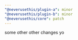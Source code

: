 ```yaml
---
"@neverusethis/plugin-a": minor
"@neverusethis/plugin-b": minor
"@neverusethis/core": patch
---
```


some other other changes yo
